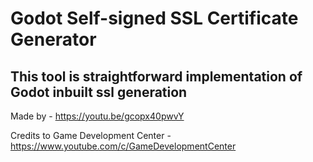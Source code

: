 # Godot Self-signed SSL Certificate Generator

## This tool is straightforward implementation of Godot inbuilt ssl generation

Made by - https://youtu.be/gcopx40pwvY

Credits to Game Development Center - https://www.youtube.com/c/GameDevelopmentCenter
